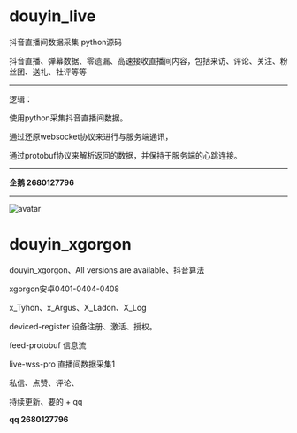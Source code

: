 # douyin_live


抖音直播间数据采集  python源码
  
抖音直播、弹幕数据、零遗漏、高速接收直播间内容，包括来访、评论、关注、粉丝团、送礼、社评等等

---

逻辑：

使用python采集抖音直播间数据。

通过还原websocket协议来进行与服务端通讯，

通过protobuf协议来解析返回的数据，并保持于服务端的心跳连接。

---  



**企鹅 2680127796**

---

![avatar](https://img2020.cnblogs.com/blog/2313691/202106/2313691-20210629144330937-450549479.png)

  

 
 
 

# douyin_xgorgon
douyin_xgorgon、All versions are available、抖音算法


xgorgon安卓0401-0404-0408 

x_Tyhon、x_Argus、X_Ladon、X_Log

deviced-register 设备注册、激活、授权。
 
feed-protobuf 信息流

live-wss-pro 直播间数据采集1

私信、点赞、评论、

持续更新、要的 + qq  


**qq 2680127796**
